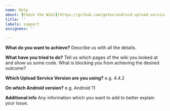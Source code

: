 ```yaml
---
name: Help
about: [Check the Wiki](https://github.com/gotev/android-upload-service/wiki/Getting-Started-with-4.x) before opening a help issue. Fill in the required information requested. Issues without them may be closed without further notice.
title: ''
labels: support
assignees: ''

---
```


<!--
Please, take the time to answer to the following questions, describing what you need to achieve.

This will allow people to comprehend your issue better and you to receive a response faster.

Issues without the following info may be closed without further notice.

If you have some problems or something is not working, check this first before opening an issue: https://github.com/gotev/android-upload-service/wiki/Troubleshooting-Procedure
-->

**What do you want to achieve?**
Describe us with all the details.

**What have you tried to do?**
Tell us which pages of the wiki you looked at and show us some code. What is blocking you from achieving the desired outcome?

**Which Upload Service Version are you using?**
e.g. 4.4.2

**On which Android version?**
e.g. Android 11

**Additional info**
Any information which you want to add to better explain your issue.
